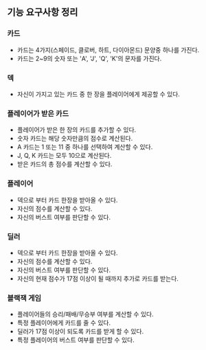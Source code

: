 ## 기능 요구사항 정리

### 카드
- 카드는 4가지(스페이드, 클로버, 하트, 다이아몬드) 문양중 하나를 가진다.
- 카드는 2~9의 숫자 또는 'A', 'J', 'Q', 'K'의 문자를 가진다.

### 덱
- 자신이 가지고 있는 카드 중 한 장을 플레이어에게 제공할 수 있다.

### 플레이어가 받은 카드
- 플레이어가 받은 한 장의 카드를 추가할 수 있다.
- 숫자 카드는 해당 숫자만큼의 점수로 계산된다.
- A 카드는 1 또는 11 중 하나를 선택하여 계산할 수 있다.
- J, Q, K 카드는 모두 10으로 계산된다.
- 받은 카드의 총 점수를 계산할 수 있다.

### 플레이어
- 덱으로 부터 카드 한장을 받아올 수 있다.
- 자신의 점수를 계산할 수 있다.
- 자신의 버스트 여부를 판단할 수 있다.

### 딜러
- 덱으로 부터 카드 한장을 받아올 수 있다.
- 자신의 점수를 계산할 수 있다.
- 자신의 버스트 여부를 판단할 수 있다.
- 자신의 현재 점수가 17점 이상이 될 때까지 추가로 카드를 받는다.

### 블랙잭 게임
- 플레이어들의 승리/패배/무승부 여부를 계산할 수 있다.
- 특정 플레이어에게 카드를 줄 수 있다.
- 딜러가 17점 이상이 되도록 카드를 받게 할 수 있다.
- 특정 플레이어의 버스트 여부를 판단할 수 있다. 
